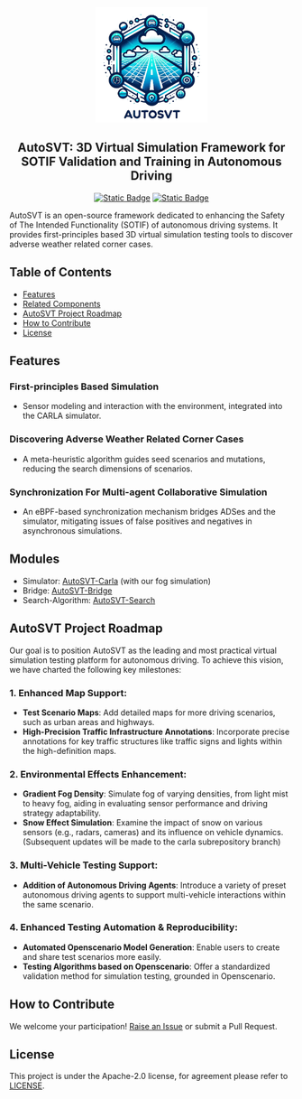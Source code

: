 <p align="center">
<a href="https://github.com/idslab-autosec/AutoSVT"><img alt="AutoSVT-logo.png" src="./img/logo-white.jpeg" width="200"></a>
</p>
<h2 align="center">AutoSVT: 3D Virtual Simulation Framework for SOTIF Validation and Training in Autonomous Driving</h2>
<p align="center">
<a href="https://github.com/idslab-autosec/AutoSVT"><img alt="Static Badge" src="https://img.shields.io/badge/license-Apache2.0-green"></a>
<a href="https://github.com/idslab-autosec/AutoSVT"><img alt="Static Badge" src="https://img.shields.io/badge/release-v0.1.1-blue"></a>
</p>

<!-- ## **3D Virtual Simulation Framework for SOTIF Validation and Training in Autonomous Driving** -->

AutoSVT is an open-source framework dedicated to enhancing the Safety of The Intended Functionality (SOTIF) of autonomous driving systems. It provides first-principles based 3D virtual simulation testing tools to discover adverse weather related corner cases.


## **Table of Contents**
- [Features](#features)
- [Related Components](#related-components)
- [AutoSVT Project Roadmap](#autosvt-project-roadmap)
- [How to Contribute](#how-to-contribute)
- [License](#license)
## **Features**

### **First-principles Based Simulation** 
- Sensor modeling and interaction with the environment, integrated into the CARLA simulator.

### **Discovering Adverse Weather Related Corner Cases** 
- A meta-heuristic algorithm guides seed scenarios and mutations, reducing the search dimensions of scenarios.

### **Synchronization For Multi-agent Collaborative Simulation** 
- An eBPF-based synchronization mechanism bridges ADSes and the simulator, mitigating issues of false positives and negatives in asynchronous simulations.


## **Modules**

- Simulator: [AutoSVT-Carla](https://anonymous.4open.science/r/AutoSVT-Carla-0B48/README.md) (with our fog simulation)
- Bridge: [AutoSVT-Bridge](https://anonymous.4open.science/r/Bridge-8787/README.md)
- Search-Algorithm: [AutoSVT-Search](https://anonymous.4open.science/r/Search-67DD/README.md)

## **AutoSVT Project Roadmap**

Our goal is to position AutoSVT as the leading and most practical virtual simulation testing platform for autonomous driving. To achieve this vision, we have charted the following key milestones:

### 1. **Enhanced Map Support**:
   - **Test Scenario Maps**: Add detailed maps for more driving scenarios, such as urban areas and highways.
   - **High-Precision Traffic Infrastructure Annotations**: Incorporate precise annotations for key traffic structures like traffic signs and lights within the high-definition maps.

### 2. **Environmental Effects Enhancement**:
   - **Gradient Fog Density**: Simulate fog of varying densities, from light mist to heavy fog, aiding in evaluating sensor performance and driving strategy adaptability.
   - **Snow Effect Simulation**: Examine the impact of snow on various sensors (e.g., radars, cameras) and its influence on vehicle dynamics.(Subsequent updates will be made to the carla subrepository branch)

### 3. **Multi-Vehicle Testing Support**:
   - **Addition of Autonomous Driving Agents**: Introduce a variety of preset autonomous driving agents to support multi-vehicle interactions within the same scenario.

### 4. **Enhanced Testing Automation & Reproducibility**:
   - **Automated Openscenario Model Generation**: Enable users to create and share test scenarios more easily.
   - **Testing Algorithms based on Openscenario**: Offer a standardized validation method for simulation testing, grounded in Openscenario.



## **How to Contribute**

We welcome your participation! [Raise an Issue](https://github.com/idslab-autosec/AutoSVT/issues/new) or submit a Pull Request.

## **License**

This project is under the Apache-2.0 license, for agreement please refer to [LICENSE](https://github.com/idslab-autosec/AutoSVT/blob/main/LICENSE).
